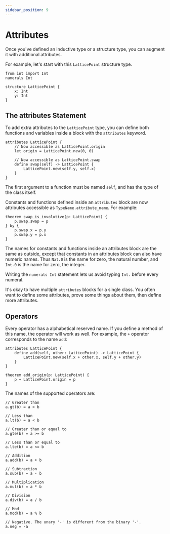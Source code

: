 ```yaml
---
sidebar_position: 9
---
```


# Attributes

Once you've defined an inductive type or a structure type, you can augment it with additional attributes.

For example, let's start with this `LatticePoint` structure type.

```acorn
from int import Int
numerals Int

structure LatticePoint {
    x: Int
    y: Int
}
```

## The attributes Statement

To add extra attributes to the `LatticePoint` type, you can define both functions and variables inside a block with the `attributes` keyword.

```acorn
attributes LatticePoint {
    // Now accessible as LatticePoint.origin
    let origin = LatticePoint.new(0, 0)

    // Now accessible as LatticePoint.swap
    define swap(self) -> LatticePoint {
        LatticePoint.new(self.y, self.x)
    }
}
```

The first argument to a function must be named `self`, and has the type of the class itself.

Constants and functions defined inside an `attributes` block are now attributes accessible as `TypeName.attribute_name`. For example:

```acorn
theorem swap_is_involutive(p: LatticePoint) {
    p.swap.swap = p
} by {
    p.swap.x = p.y
    p.swap.y = p.x
}
```

The names for constants and functions inside an attributes block are the same as outside, except that constants in an
attributes block can also have numeric names. Thus `Nat.0` is the name for zero, the natural number, and `Int.0` is the name for zero, the integer.

Writing the `numerals Int` statement lets us avoid typing `Int.` before every numeral.

It's okay to have multiple `attributes` blocks for a single class. You often want to define some attributes, prove some things about them, then define more attributes.

## Operators

Every operator has a alphabetical reserved name. If you define a method of this name, the operator will work as well. For example, the `+` operator corresponds to the name `add`:

```acorn
attributes LatticePoint {
    define add(self, other: LatticePoint) -> LatticePoint {
        LatticePoint.new(self.x + other.x, self.y + other.y)
    }
}

theorem add_origin(p: LatticePoint) {
    p + LatticePoint.origin = p
}
```

The names of the supported operators are:

```acorn
// Greater than
a.gt(b) = a > b

// Less than
a.lt(b) = a < b

// Greater than or equal to
a.gte(b) = a >= b

// Less than or equal to
a.lte(b) = a <= b

// Addition
a.add(b) = a + b

// Subtraction
a.sub(b) = a - b

// Multiplication
a.mul(b) = a * b

// Division
a.div(b) = a / b

// Mod
a.mod(b) = a % b

// Negative. The unary '-' is different from the binary '-'.
a.neg = -a
```
